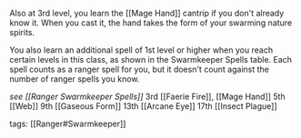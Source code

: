 Also at 3rd level, you learn the [[Mage Hand]] cantrip if you don't already know it. When you cast it, the hand takes the form of your swarming nature spirits.

You also learn an additional spell of 1st level or higher when you reach certain levels in this class, as shown in the Swarmkeeper Spells table. Each spell counts as a ranger spell for you, but it doesn't count against the number of ranger spells you know.

*see [[Ranger Swarmkeeper Spells]]*
3rd			[[Faerie Fire]], [[Mage Hand]]
5th			[[Web]]
9th			[[Gaseous Form]]
13th		[[Arcane Eye]]
17th		[[Insect Plague]]

tags: [[Ranger#Swarmkeeper]]